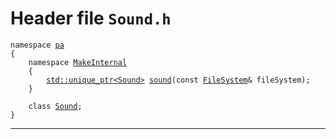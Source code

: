 # Header file `Sound.h`<a id="Sound.h"></a>

<pre><code class="language-cpp">namespace <a href='doc_Rect.md#Rect.h'>pa</a>
{
    namespace <a href='doc_Graphics.md#Graphics.h'>MakeInternal</a>
    {
        <a href='http://en.cppreference.com/mwiki/index.php?title=Special%3ASearch&search=std::unique_ptr%3cSound%3e'>std::unique_ptr&lt;Sound&gt;</a> <a href='doc_Sound.md#Sound.h'>sound</a>(const <a href='doc_FileSystem.md#FileSystem.h'>FileSystem</a>&amp; fileSystem);
    }
    
    class <a href='doc_Sound.md#Sound.h'>Sound</a>;
}</code></pre>

-----
